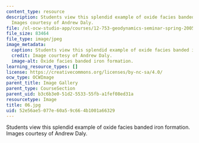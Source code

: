 ```yaml
---
content_type: resource
description: Students view this splendid example of oxide facies banded iron formation.
  Images courtesy of Andrew Daly.
file: /ol-ocw-studio-app/courses/12-753-geodynamics-seminar-spring-2005/52e56ae5077e60a59c664b1001a66329_06.jpg
file_size: 83464
file_type: image/jpeg
image_metadata:
  caption: Students view this splendid example of oxide facies banded iron formation.
  credit: Image courtesy of Andrew Daly.
  image-alt: Oxide facies banded iron formation.
learning_resource_types: []
license: https://creativecommons.org/licenses/by-nc-sa/4.0/
ocw_type: OCWImage
parent_title: Image Gallery
parent_type: CourseSection
parent_uid: b3c6b3e0-51d2-5533-55fb-a1fef08ed31a
resourcetype: Image
title: 06.jpg
uid: 52e56ae5-077e-60a5-9c66-4b1001a66329
---
```

Students view this splendid example of oxide facies banded iron formation. Images courtesy of Andrew Daly.